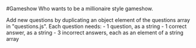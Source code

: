 #Gameshow
Who wants to be a millionaire style gameshow.

Add new questions by duplicating an object element of the questions array in "questions.js".
Each question needs:
    - 1 question, as a string
    - 1 correct answer, as a string
    - 3 incorrect answers, each as an element of a string array